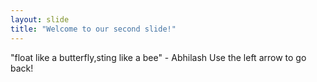 ```yaml
---
layout: slide
title: "Welcome to our second slide!"
---
```

"float like a butterfly,sting like a bee" - Abhilash
Use the left arrow to go back!
